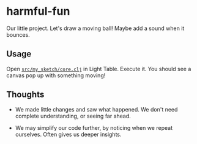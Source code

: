 # harmful-fun

Our little project. Let's draw a moving ball!
Maybe add a sound when it bounces.


## Usage

Open [`src/my_sketch/core.clj`](https://github.com/tjg/harmful-fun/blob/master/src/harmful_fun/core.clj) in Light Table. Execute it. You should see a canvas pop up with something moving!


## Thoughts

- We made little changes and saw what happened. We don't need complete
  understanding, or seeing far ahead.

- We may simplify our code further, by noticing when we repeat
  ourselves. Often gives us deeper insights.
